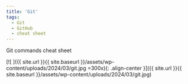 ```yaml
---
title: 'Git'
tags: 
  - Git
  - GitHub
  - cheat sheet
---
```

Git commands cheat sheet

[![ ]({{ site.url }}{{ site.baseurl }}/assets/wp-content/uploads/2024/03/git.jpg =300x){: .align-center }]({{ site.url }}{{ site.baseurl }}/assets/wp-content/uploads/2024/03/git.jpg)